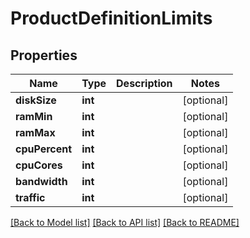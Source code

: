 # ProductDefinitionLimits

## Properties
Name | Type | Description | Notes
------------ | ------------- | ------------- | -------------
**diskSize** | **int** |  | [optional] 
**ramMin** | **int** |  | [optional] 
**ramMax** | **int** |  | [optional] 
**cpuPercent** | **int** |  | [optional] 
**cpuCores** | **int** |  | [optional] 
**bandwidth** | **int** |  | [optional] 
**traffic** | **int** |  | [optional] 

[[Back to Model list]](../../README.md#documentation-for-models) [[Back to API list]](../../README.md#documentation-for-api-endpoints) [[Back to README]](../../README.md)

